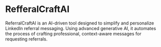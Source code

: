 # RefferalCraftAI
ReferralCraftAI is an AI-driven tool designed to simplify and personalize LinkedIn referral messaging. Using advanced generative AI, it automates the process of crafting professional, context-aware messages for requesting referrals.
